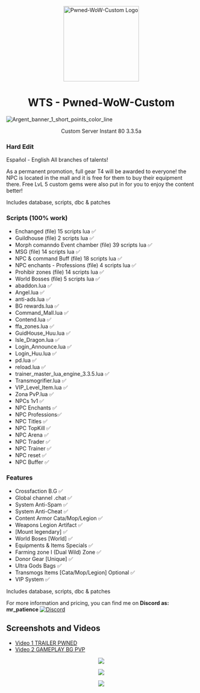 <p align="center">
  <img src="https://github.com/jedagutavito/WIP-Pwned-WoW-Custom/assets/73094194/c9bd74ee-4343-4250-8731-b5b5afec8fb6" width="200" alt="Pwned-WoW-Custom Logo">
</p>

<h1 align="center">WTS - Pwned-WoW-Custom</h1>

![Argent_banner_1_short_points_color_line](https://github.com/jedagutavito/WIP-Sorath-Custom-Server/assets/73094194/90a0318f-51d1-47e4-b477-e73aace70858)

<p align="center"> Custom Server Instant 80 3.3.5a

### Hard Edit

Español - English All branches of talents!

As a permanent promotion, full gear T4 will be awarded to everyone! the NPC is located in the mall and it is free for them to buy their equipment there. Free LvL 5 custom gems were also put in for you to enjoy the content better!

Includes database, scripts, dbc & patches

### Scripts (100% work)
- Enchanged (file) 15 scripts lua ✅
- Guildhouse (file) 2 scripts lua ✅
- Morph comanndo Event chamber (file) 39 scripts lua ✅
- MSG (file) 14 scripts lua ✅
- NPC & command Buff (file) 18 scripts lua ✅
- NPC enchants - Professions (file) 4 scripts lua ✅
- Prohibir zones (file) 14 scripts lua ✅
- World Bosses (file) 5 scripts lua ✅ 
- abaddon.lua ✅
- Angel.lua ✅
- anti-ads.lua ✅
- BG rewards.lua ✅
- Command_Mall.lua ✅
- Contend.lua ✅
- ffa_zones.lua ✅
- GuidHouse_Huu.lua ✅
- Isle_Dragon.lua ✅
- Login_Announce.lua ✅
- Login_Huu.lua ✅
- pd.lua ✅
- reload.lua ✅
- trainer_master_lua_engine_3.3.5.lua ✅
- Transmogrifier.lua ✅
- VIP_Level_Item.lua ✅
- Zona PvP.lua ✅
- NPCs 1v1 ✅
- NPC Enchants ✅
- NPC Professions✅
- NPC Titles ✅
- NPC TopKill ✅
- NPC Arena ✅
- NPC Trader ✅
- NPC Trainer ✅
- NPC reset ✅
- NPC Buffer ✅
  
### Features

- Crossfaction B.G ✅
- Global channel .chat ✅
- System Anti-Spam ✅
- System Anti-Cheat ✅
- Content Armor Cata/Mop/Legion ✅
- Weapons Legion Artifact ✅
- [Mount legendary] ✅
- World Boses [World] ✅
- Equipments & Items Specials ✅
- Farming zone I (Dual Wild) Zone ✅
- Donor Gear [Unique] ✅
- Ultra Gods Bags ✅
- Transmogs Items [Cata/Mop/Legion] Optional ✅
- VIP System ✅

Includes database, scripts, dbc & patches

For more information and pricing, you can find me on **Discord as: mr_patience**
[![Discord](https://img.shields.io/badge/Discord-mr__patience%236969-%237289DA?logo=discord&logoColor=white)](https://discord.com/users/mr_patience)

## Screenshots and Videos

- [Video 1 TRAILER PWNED](https://www.youtube.com/watch?v=nTROGSZZWV8)
- [Video 2 GAMEPLAY BG PVP](https://www.youtube.com/watch?v=SGkffpKa-wo)

<p align="center">
  <img src="https://github.com/jedagutavito/WIP-Pwned-WoW-Custom/assets/73094194/46ca8cd8-e16e-4f85-96c0-2f5767b98652">
</p>

<p align="center">
  <img src="https://github.com/jedagutavito/WIP-Pwned-WoW-Custom/assets/73094194/86fa4210-5f02-4735-9cdc-88f95af92c76">
</p>

<p align="center">
  <img src="https://github.com/jedagutavito/WIP-Pwned-WoW-Custom/assets/73094194/6ad8cc88-8620-4a09-a743-997aa93d7ab0">
</p>
